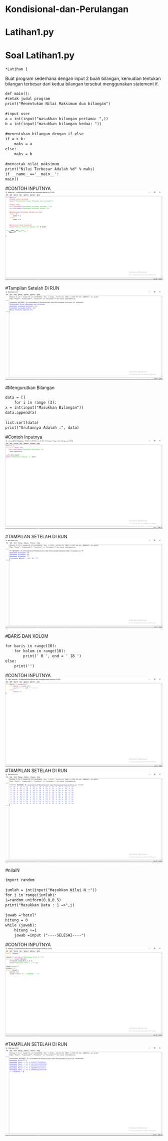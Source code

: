 # Kondisional-dan-Perulangan
# Latihan1.py

# Soal Latihan1.py

	*Latihan 1
Buat program sederhana dengan input 2 buah bilangan, kemudian tentukan bilangan terbesar dari kedua bilangan tersebut menggunakan statement if.

	def main():
	#cetak judul program
	print("Menentukan Nilai Maksimum dua bilangan")

	#input user
	a = int(input("masukkan bilangan pertama: ",))
	b = int(input("masukkan bilangan kedua: "))

	#menentukan bilangan dengan if else
	if a > b:
		maks = a
	else:
		maks = b

	#mencetak nilai maksimum
	print("Nilai Terbesar Adalah %d" % maks)
	if __name__=='__main__':
	main()

#CONTOH INPUTNYA
![GitHub Logo](1.PNG.png)

#Tampilan Setelah Di RUN
![GitHub Logo](2.PNG.png)

#Mengurutkan Bilangan
	
	data = []
		for i in range (3):
	x = int(input("Masukkan Bilangan"))
	data.append(x)

	list.sort(data)
	print("Urutannya Adalah :", data)

#Contoh Inputnya
![GitHub Logo](3.PNG.png)

#TAMPILAN SETELAH DI RUN
![GitHub Logo](4.PNG.png)

#BARIS DAN KOLOM

	for baris in range(10):
		for kolom in range(10):
			print(' 0 ', end = ' 18 ')
	else:
		print('')

#CONTOH INPUTNYA
![GitHub Logo](5.PNG.png)
#TAMPILAN SETELAH DI RUN
![GitHub Logo](7.PNG.png)

#nilaiN

	import random

	jumlah = int(input("Masukkan Nilai N :"))
	for i in range(jumlah):
    i=random.uniform(0.0,0.5)
    print("Masukkan Data : 1 =>",i)

	jawab ="betul"
	hitung = 0
	while (jawab):
    	hitung +=1
    	jawab =input ("----SELESAI----")

#CONTOH INPUTNYA
![GitHub Logo](6.PNG.png)

#TAMPILAN SETELAH DI RUN
![GitHub Logo](8.PNG.png)
#